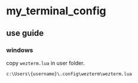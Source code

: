 # my_terminal_config

## use guide

### windows

copy `wezterm.lua` in user folder.
```shell
c:\Users\{username}\.config\wezterm\wezterm.lua
```
